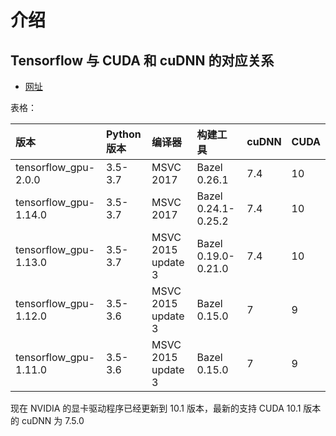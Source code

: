 
# 介绍

## Tensorflow 与 CUDA 和 cuDNN 的对应关系

- [网址](https://www.tensorflow.org/install/source_windows)

表格：


| 版本                  | Python 版本 | 编译器             | 构建工具            | cuDNN | CUDA |
| :-------------------- | :---------- | :----------------- | :------------------ | :---- | :--- |
| tensorflow_gpu-2.0.0  | 3.5-3.7     | MSVC 2017          | Bazel 0.26.1        | 7.4   | 10   |
| tensorflow_gpu-1.14.0 | 3.5-3.7     | MSVC 2017          | Bazel 0.24.1-0.25.2 | 7.4   | 10   |
| tensorflow_gpu-1.13.0 | 3.5-3.7     | MSVC 2015 update 3 | Bazel 0.19.0-0.21.0 | 7.4   | 10   |
| tensorflow_gpu-1.12.0 | 3.5-3.6     | MSVC 2015 update 3 | Bazel 0.15.0        | 7     | 9    |
| tensorflow_gpu-1.11.0 | 3.5-3.6     | MSVC 2015 update 3 | Bazel 0.15.0        | 7     | 9    |


现在 NVIDIA 的显卡驱动程序已经更新到 10.1 版本，最新的支持 CUDA 10.1 版本的 cuDNN 为 7.5.0



